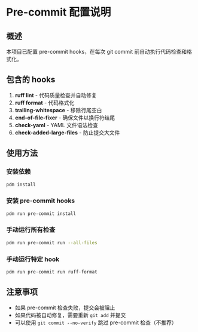 # Pre-commit 配置说明

## 概述

本项目已配置 pre-commit hooks，在每次 git commit 前自动执行代码检查和格式化。

## 包含的 hooks

1. **ruff lint** - 代码质量检查并自动修复
2. **ruff format** - 代码格式化
3. **trailing-whitespace** - 移除行尾空白
4. **end-of-file-fixer** - 确保文件以换行符结尾
5. **check-yaml** - YAML 文件语法检查
6. **check-added-large-files** - 防止提交大文件

## 使用方法

### 安装依赖
```bash
pdm install
```

### 安装 pre-commit hooks
```bash
pdm run pre-commit install
```

### 手动运行所有检查
```bash
pdm run pre-commit run --all-files
```

### 手动运行特定 hook
```bash
pdm run pre-commit run ruff-format
```

## 注意事项

- 如果 pre-commit 检查失败，提交会被阻止
- 如果代码被自动修复，需要重新 `git add` 并提交
- 可以使用 `git commit --no-verify` 跳过 pre-commit 检查（不推荐）
